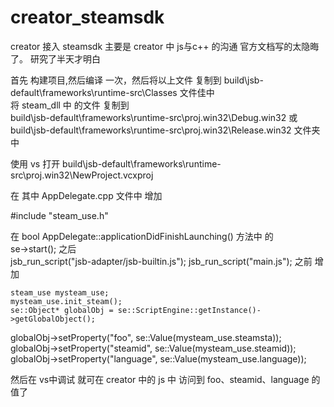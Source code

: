 # creator_steamsdk
creator 接入 steamsdk
主要是 creator 中 js与c++ 的沟通 官方文档写的太隐晦了。 研究了半天才明白

首先 构建项目,然后编译 一次，然后将以上文件 复制到 
build\jsb-default\frameworks\runtime-src\Classes  文件佳中  
将 steam_dll 中 的文件 复制到   
build\jsb-default\frameworks\runtime-src\proj.win32\Debug.win32    或
build\jsb-default\frameworks\runtime-src\proj.win32\Release.win32  文件夹中

使用 vs 打开 
build\jsb-default\frameworks\runtime-src\proj.win32\NewProject.vcxproj


在 其中 AppDelegate.cpp  文件中 增加

#include "steam_use.h"

在 bool AppDelegate::applicationDidFinishLaunching() 方法中
的   
se->start();
之后   
jsb_run_script("jsb-adapter/jsb-builtin.js");
jsb_run_script("main.js");
之前
增加

	steam_use mysteam_use;
	mysteam_use.init_steam();
	se::Object* globalObj = se::ScriptEngine::getInstance()->getGlobalObject(); 
  globalObj->setProperty("foo", se::Value(mysteam_use.steamsta));
	globalObj->setProperty("steamid", se::Value(mysteam_use.steamid));
	globalObj->setProperty("language", se::Value(mysteam_use.language));
 
 
 
 
 然后在  vs中调试 就可在 creator 中的 js 中 访问到 foo、steamid、language 的值了

